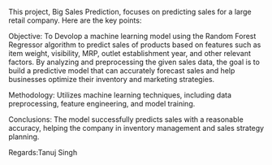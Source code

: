 This project, Big Sales Prediction, focuses on predicting sales for a large retail company. Here are the key points:

Objective: To Devolop a machine learning model using the Random Forest Regressor algorithm to predict sales of products based on features such as item weight, visibility, MRP, outlet establishment year, and other relevant factors. By analyzing and preprocessing the given sales data, the goal is to build a predictive model that can accurately forecast sales and help businesses optimize their inventory and marketing strategies.

Methodology: Utilizes machine learning techniques, including data preprocessing, feature engineering, and model training.

Conclusions: The model successfully predicts sales with a reasonable accuracy, helping the company in inventory management and sales strategy planning.


Regards:Tanuj Singh
